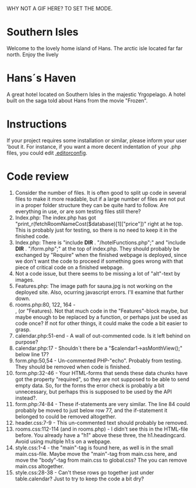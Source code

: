 WHY NOT A GIF HERE? TO SET THE MODE.

# Southern Isles

Welcome to the lovely home island of Hans. The arctic isle located far far north. Enjoy the lively

# Hans´s Haven

A great hotel located on Southern Isles in the majestic Yrgopelago. A hotel built on the saga told about Hans from the movie "Frozen".

# Instructions

If your project requires some installation or similar, please inform your user 'bout it. For instance, if you want a more decent indentation of your .php files, you could edit [.editorconfig]('/.editorconfig').

# Code review

1. Consider the number of files. It is often good to split up code in several files to make it more readable, but if a large number of files are not put in a proper folder structure they can be quite hard to follow. Are everything in use, or are som testing files still there?
2. Index.php: The index.php has got "print_r(fetchRoomNameCost($database)[1]["price"])" right at he top. This is probably just for testing, so there is no need to keep it in the finished code.
3. Index.php: There is "include __DIR__ . "/hotelFunctions.php";" and "include __DIR__ . "/form.php";" at the top of index.php. They should probably be exchanged by "Require" when the finished webpage is deployed, since we don't want the code to proceed if something goes wrong with that piece of critical code on a finished webpage.
4. Not a code issue, but there seems to be missing a lot of "alt"-text by images.
5. Features.php: The image path for sauna.jpg is not working on the deployed site. Also, ocurring javascript errors. I'll examine that further down.
6. rooms.php:80, 122, 164 - <div class="radio-wrapper">, (or "Features). Not that much code in the  "Features"-block maybe, but maybe enough to be replaced by a function, or perhaps just be used as code once? If not for other things, it could make the code a bit easier to grasp.
7. calendar.php:51-end - A wall of out-commented code. Is it left behind on purpose? 
8. calendar.php:17 - Shouldn´t there be a "$calendar1->asMonthView();" below line 17?
9. form.php:50,54 - Un-commented PHP-"echo". Probably from testing. They should be removed when code is finished.
10. form.php:32-46 - Your HTML-forms that sends these data chunks have got the property "required", so they are not supposed to be able to send empty data. So, for the forms the error check is probably a bit unnecessary, but perhaps this is supposed to be used by the API instead?. 
11. form.php:74-84 - These if-statements are very similar. The line 84 could probably be moved to just below row 77, and the if-statement it belonged to could be removed altogether.
12. header.css:7-9 - This un-commented text should probably be removed.
13. rooms.css:112-114 (and in rooms.php) - I didn't see this in the HTML-file before. You already have a "h1" above these three, the h1.headingcard. Avoid using multiple h1:s on a webpage.
14. style.css:1-4 - the "main"-tag is found here, as well is in the small main.css-file. Maybe move the "main"-tag from main.css here, and move the "body"-tag from main.css to global.css? The you can remove main.css altogether.
15. style.css:28-38 - Can't these rows go together just under table.calendar? Just to try to keep the code a bit dry?
